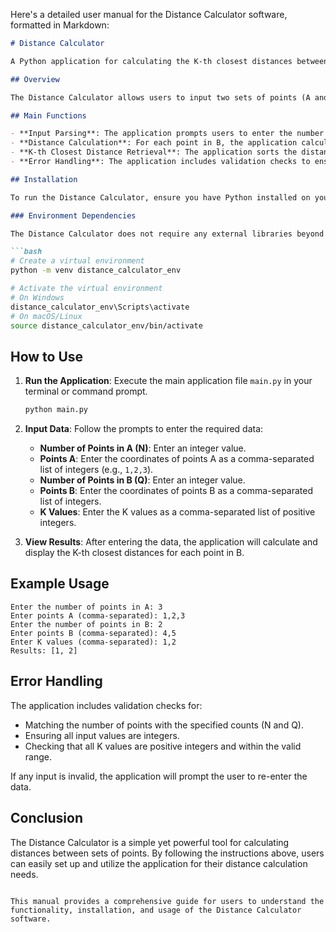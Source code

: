 Here's a detailed user manual for the Distance Calculator software, formatted in Markdown:

```markdown
# Distance Calculator

A Python application for calculating the K-th closest distances between two sets of points.

## Overview

The Distance Calculator allows users to input two sets of points (A and B) and a list of K values. For each point in set B, the application computes the absolute distances to all points in set A and retrieves the K-th closest distance. This tool is useful in various applications, including spatial analysis and proximity queries.

## Main Functions

- **Input Parsing**: The application prompts users to enter the number of points in sets A and B, the coordinates of these points, and the K values.
- **Distance Calculation**: For each point in B, the application calculates the absolute distances to all points in A.
- **K-th Closest Distance Retrieval**: The application sorts the distances and retrieves the K-th closest distance based on user input.
- **Error Handling**: The application includes validation checks to ensure that inputs are valid and within expected ranges.

## Installation

To run the Distance Calculator, ensure you have Python installed on your machine. You can download Python from [python.org](https://www.python.org/downloads/).

### Environment Dependencies

The Distance Calculator does not require any external libraries beyond the standard Python library. However, it is recommended to run the application in a virtual environment. You can set up a virtual environment using the following commands:

```bash
# Create a virtual environment
python -m venv distance_calculator_env

# Activate the virtual environment
# On Windows
distance_calculator_env\Scripts\activate
# On macOS/Linux
source distance_calculator_env/bin/activate
```

## How to Use

1. **Run the Application**: Execute the main application file `main.py` in your terminal or command prompt.

   ```bash
   python main.py
   ```

2. **Input Data**: Follow the prompts to enter the required data:
   - **Number of Points in A (N)**: Enter an integer value.
   - **Points A**: Enter the coordinates of points A as a comma-separated list of integers (e.g., `1,2,3`).
   - **Number of Points in B (Q)**: Enter an integer value.
   - **Points B**: Enter the coordinates of points B as a comma-separated list of integers.
   - **K Values**: Enter the K values as a comma-separated list of positive integers.

3. **View Results**: After entering the data, the application will calculate and display the K-th closest distances for each point in B.

## Example Usage

```
Enter the number of points in A: 3
Enter points A (comma-separated): 1,2,3
Enter the number of points in B: 2
Enter points B (comma-separated): 4,5
Enter K values (comma-separated): 1,2
Results: [1, 2]
```

## Error Handling

The application includes validation checks for:
- Matching the number of points with the specified counts (N and Q).
- Ensuring all input values are integers.
- Checking that all K values are positive integers and within the valid range.

If any input is invalid, the application will prompt the user to re-enter the data.

## Conclusion

The Distance Calculator is a simple yet powerful tool for calculating distances between sets of points. By following the instructions above, users can easily set up and utilize the application for their distance calculation needs.
```

This manual provides a comprehensive guide for users to understand the functionality, installation, and usage of the Distance Calculator software.